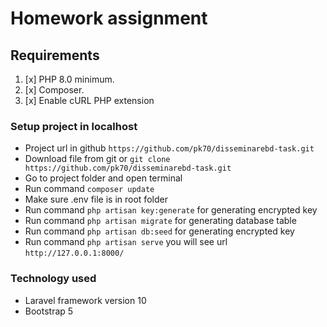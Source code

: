 # Homework assignment
## Requirements
1. [x] PHP 8.0 minimum.
2. [x] Composer.
4. [x] Enable cURL PHP extension

### Setup project in localhost
- Project url in github `https://github.com/pk70/disseminarebd-task.git`
- Download file from git or `git clone https://github.com/pk70/disseminarebd-task.git`
- Go to project folder and open terminal
- Run command `composer update`
- Make sure .env file is in root folder
- Run command `php artisan key:generate` for generating encrypted key
- Run command `php artisan migrate` for generating database table
- Run command `php artisan db:seed` for generating encrypted key
- Run command `php artisan serve` you will see url `http://127.0.0.1:8000/`

### Technology used
- Laravel framework version 10
- Bootstrap 5

